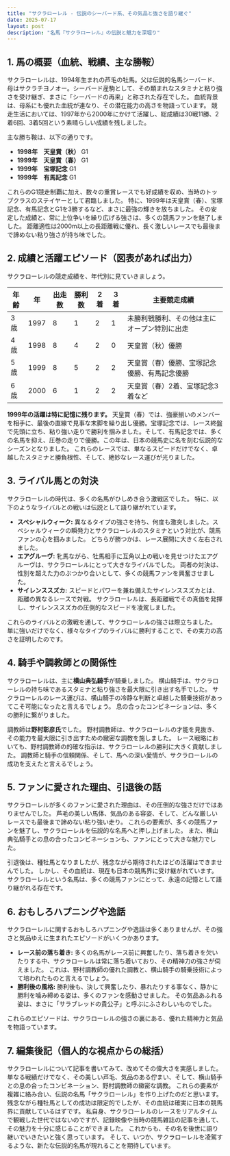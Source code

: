 ```yaml
---
title: "サクラローレル - 伝説のシーバード系、その気品と強さを語り継ぐ"
date: 2025-07-17
layout: post
description: "名馬『サクラローレル』の伝説と魅力を深堀り"
---
```


## 1. 馬の概要（血統、戦績、主な勝鞍）

サクラローレルは、1994年生まれの芦毛の牡馬。父は伝説的名馬シーバード、母はサクラチヨノオー。シーバード産駒として、その類まれなスタミナと粘り強さを受け継ぎ、まさに「シーバードの再来」と称された存在でした。  血統背景は、母系にも優れた血統が連なり、その潜在能力の高さを物語っています。  競走生活においては、1997年から2000年にかけて活躍し、総成績は30戦11勝、2着6回、3着5回という素晴らしい成績を残しました。

主な勝ち鞍は、以下の通りです。

* **1998年　天皇賞（秋）**  G1
* **1999年　天皇賞（春）**  G1
* **1999年　宝塚記念**  G1
* **1999年　有馬記念**  G1


これらのG1競走制覇に加え、数々の重賞レースでも好成績を収め、当時のトップクラスのステイヤーとして君臨しました。  特に、1999年は天皇賞（春）、宝塚記念、有馬記念とG1を3勝するなど、まさに最強の輝きを放ちました。  その安定した成績と、常に上位争いを繰り広げる強さは、多くの競馬ファンを魅了しました。  距離適性は2000m以上の長距離戦に優れ、長く激しいレースでも最後まで諦めない粘り強さが持ち味でした。


## 2. 成績と活躍エピソード（図表があれば出力）

サクラローレルの競走成績を、年代別に見ていきましょう。

| 年齢 | 年  | 出走数 | 勝利数 | 2着 | 3着 | 主要競走成績 |
|---|---|---|---|---|---|---|
| 3歳 | 1997 | 8 | 1 | 2 | 1 |  未勝利戦勝利、その他は主にオープン特別に出走 |
| 4歳 | 1998 | 8 | 4 | 2 | 0 | 天皇賞（秋）優勝 |
| 5歳 | 1999 | 8 | 5 | 2 | 2 | 天皇賞（春）優勝、宝塚記念優勝、有馬記念優勝 |
| 6歳 | 2000 | 6 | 1 | 2 | 2 |  天皇賞（春）2着、宝塚記念3着など |

**1999年の活躍は特に記憶に残ります。**  天皇賞（春）では、強豪揃いのメンバーを相手に、最後の直線で見事な末脚を繰り出し優勝。宝塚記念では、レース終盤で先頭に立ち、粘り強い走りで勝利を掴みました。そして、有馬記念では、多くの名馬を抑え、圧巻の走りで優勝。この年は、日本の競馬史に名を刻む伝説的なシーズンとなりました。  これらのレースでは、単なるスピードだけでなく、卓越したスタミナと勝負根性、そして、絶妙なレース運びが光りました。


## 3. ライバル馬との対決

サクラローレルの時代は、多くの名馬がひしめき合う激戦区でした。  特に、以下のようなライバルとの戦いは伝説として語り継がれています。

* **スペシャルウィーク:**  異なるタイプの強さを持ち、何度も激突しました。スペシャルウィークの瞬発力とサクラローレルのスタミナという対比が、競馬ファンの心を掴みました。  どちらが勝つかは、レース展開に大きく左右されました。
* **エアグルーヴ:**  牝馬ながら、牡馬相手に互角以上の戦いを見せつけたエアグルーヴは、サクラローレルにとって大きなライバルでした。  両者の対決は、性別を超えた力のぶつかり合いとして、多くの競馬ファンを興奮させました。
* **サイレンススズカ:**  スピードとパワーを兼ね備えたサイレンススズカとは、距離の異なるレースで対戦。  サクラローレルは、長距離戦でその真価を発揮し、サイレンススズカの圧倒的なスピードを凌駕しました。


これらのライバルとの激戦を通して、サクラローレルの強さは際立ちました。  単に強いだけでなく、様々なタイプのライバルに勝利することで、その実力の高さを証明したのです。



## 4. 騎手や調教師との関係性

サクラローレルは、主に**横山典弘騎手**が騎乗しました。  横山騎手は、サクラローレルの持ち味であるスタミナと粘り強さを最大限に引き出す名手でした。  サクラローレルのレース運びは、横山騎手の冷静な判断と卓越した騎乗技術があってこそ可能になったと言えるでしょう。  息の合ったコンビネーションは、多くの勝利に繋がりました。

調教師は**野村彰彦氏**でした。  野村調教師は、サクラローレルの才能を見抜き、その能力を最大限に引き出すための緻密な調教を施しました。  レース戦略においても、野村調教師の的確な指示は、サクラローレルの勝利に大きく貢献しました。  調教師と騎手の信頼関係、そして、馬への深い愛情が、サクラローレルの成功を支えたと言えるでしょう。



## 5. ファンに愛された理由、引退後の話

サクラローレルが多くのファンに愛された理由は、その圧倒的な強さだけではありませんでした。  芦毛の美しい馬体、気品のある容姿、そして、どんな厳しいレースでも最後まで諦めない粘り強い走り。  これらの要素が、多くの競馬ファンを魅了し、サクラローレルを伝説的な名馬へと押し上げました。  また、横山典弘騎手との息の合ったコンビネーションも、ファンにとって大きな魅力でした。

引退後は、種牡馬となりましたが、残念ながら期待されたほどの活躍はできませんでした。  しかし、その血統は、現在も日本の競馬界に受け継がれています。  サクラローレルという名馬は、多くの競馬ファンにとって、永遠の記憶として語り継がれる存在です。


## 6. おもしろハプニングや逸話

サクラローレルに関するおもしろハプニングや逸話は多くありませんが、その強さと気品ゆえに生まれたエピソードがいくつかあります。

* **レース前の落ち着き:**  多くの名馬がレース前に興奮したり、落ち着きを欠いたりする中、サクラローレルは常に落ち着いており、その精神力の強さが伺えました。  これは、野村調教師の優れた調教と、横山騎手の騎乗技術によって培われたものと言えるでしょう。
* **勝利後の風格:**  勝利後も、決して興奮したり、暴れたりする事なく、静かに勝利を噛み締める姿は、多くのファンを感動させました。  その気品あふれる姿は、まさに「サラブレッドの貴公子」と呼ぶにふさわしいものでした。


これらのエピソードは、サクラローレルの強さの裏にある、優れた精神力と気品を物語っています。


## 7. 編集後記（個人的な視点からの総括）

サクラローレルについて記事を書いてみて、改めてその偉大さを実感しました。  単なる戦績だけでなく、その美しい芦毛、気品のある佇まい、そして、横山騎手との息の合ったコンビネーション、野村調教師の緻密な調教。  これらの要素が複雑に絡み合い、伝説の名馬「サクラローレル」を作り上げたのだと思います。  残念ながら種牡馬としての成功は限定的でしたが、その血統は確実に日本の競馬界に貢献しているはずです。  私自身、サクラローレルのレースをリアルタイムで観戦した世代ではないのですが、記録映像や当時の競馬雑誌の記事を通して、その魅力を十分に感じることができました。  これからも、その名を後世に語り継いでいきたいと強く思っています。  そして、いつか、サクラローレルを凌駕するような、新たな伝説的名馬が現れることを期待しています。
